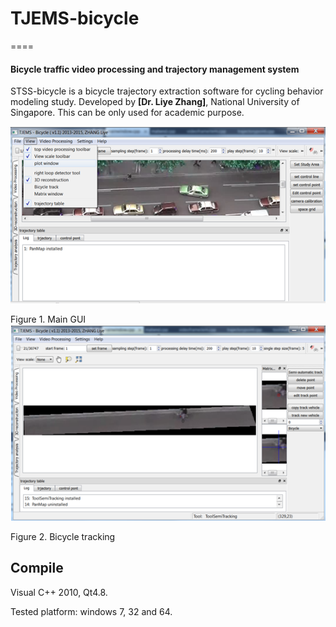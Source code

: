 # TJEMS-bicycle
====
#### Bicycle traffic video processing and  trajectory management system

STSS-bicycle is a bicycle trajectory extraction software for cycling behavior modeling study. Developed by **[Dr. Liye Zhang]**, National University of Singapore. This can be only used for academic purpose.

[Dr. Zhang Liye]: http://www.maritimestudies.nus.edu.sg/people.html
[Centre for Maritime Studies]: http://www.maritimestudies.nus.edu.sg/


![Screenshot](gui-main.PNG)

Figure 1. Main GUI
![Screenshot](gui-track.PNG)

Figure 2. Bicycle tracking

## Compile

Visual C++ 2010, Qt4.8.

Tested platform: windows 7, 32 and 64.
